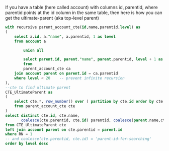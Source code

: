 If you have a table (here called account) with columns id, parentid, where parentid points at the id column in the same table, then here is how you can get the ultimate-parent (aka top-level parent)

```sql
with recursive parent_account_cte(id,name,parentid,level) as
(
	select a.id, a."name", a.parentid, 1 as level
	from account a

        union all

        select parent.id, parent."name", parent.parentid, level + 1 as level
        from
        parent_account_cte ca
	join account parent on parent.id = ca.parentid
	where level < 20	-- prevent infinite recursion
),
--cte to find ultimate parent
CTE_UltimateParent as 
(
	select cte.*, row_number() over ( partition by cte.id order by cte.level desc) RN
	from parent_account_cte cte
)
select distinct cte.id, cte.name,
       coalesce(cte.parentid, cte.id) parentid, coalesce(parent.name,cte.name) parent_name, cte.level
from CTE_UltimateParent cte
left join account parent on cte.parentid = parent.id
where RN = 1
-- and coalesce(cte.parentid, cte.id) = 'parent-id-for-searching'
order by level desc
```
